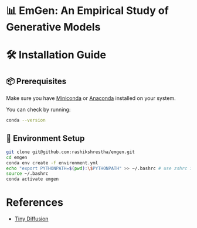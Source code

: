 # 📊 EmGen: An Empirical Study of Generative Models

# 🛠️ Installation Guide

## 📦 Prerequisites

Make sure you have [Miniconda](https://docs.conda.io/en/latest/miniconda.html) or [Anaconda](https://www.anaconda.com/products/distribution) installed on your system.

You can check by running:

```bash
conda --version
```

## 🚀 Environment Setup
```bash
git clone git@github.com:rashikshrestha/emgen.git
cd emgen
conda env create -f environment.yml
echo "export PYTHONPATH=$(pwd):\$PYTHONPATH" >> ~/.bashrc # use zshrc if you are using zsh terminal
source ~/.bashrc
conda activate emgen
```

# References
- [Tiny Diffusion](https://github.com/tanelp/tiny-diffusion)